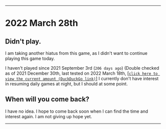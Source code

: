   
***

# 2022 March 28th

## Didn't play.

I am taking another hiatus from this game, as I didn't want to continue playing this game today.

I haven't played since 2021 September 3rd (`206 days ago`) (Double checked as of 2021 December 30th, last tested on 2022 March 18th, [[`click here to view the current amount (DuckDuckGo link)`]](https://duckduckgo.com/?q=Days+since+September+3rd+2021&t=ffab&ia=answer) I currently don't have interest in resuming daily games at night, but I should at some point.

## When will you come back?

I have no idea. I hope to come back soon when I can find the time and interest again. I am not giving up hope yet.

***
